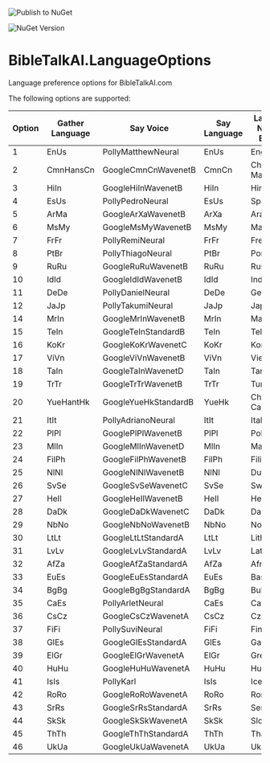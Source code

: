 ![Publish to NuGet](https://github.com/BibleTalkAI/BibleTalkAI.LanguageOptions/actions/workflows/publish.yml/badge.svg)

![NuGet Version](https://img.shields.io/nuget/v/BibleTalkAI.LanguageOptions?style=flat-square&logo=nuget&link=https%3A%2F%2Fwww.nuget.org%2Fpackages%2FBibleTalkAI.LanguageOptions%2F)

# BibleTalkAI.LanguageOptions

Language preference options for BibleTalkAI.com

The following options are supported:

| Option | Gather Language | Say Voice | Say Language | Language Name in English |
| ------ | --------------- | --------- | ------------ | ------------------------ |
| 1      | EnUs            | PollyMatthewNeural | EnUs | English |
| 2      | CmnHansCn       | GoogleCmnCnWavenetB | CmnCn | Chinese Mandarin |
| 3      | HiIn            | GoogleHiInWavenetB | HiIn | Hindi |
| 4      | EsUs            | PollyPedroNeural | EsUs | Spanish |
| 5      | ArMa            | GoogleArXaWavenetB | ArXa | Arabic |
| 6      | MsMy            | GoogleMsMyWavenetB | MsMy | Malay |
| 7      | FrFr            | PollyRemiNeural | FrFr | French |
| 8      | PtBr            | PollyThiagoNeural | PtBr | Portuguese |
| 9      | RuRu            | GoogleRuRuWavenetB | RuRu | Russian |
| 10     | IdId            | GoogleIdIdWavenetB | IdId | Indonesian |
| 11     | DeDe            | PollyDanielNeural | DeDe | German |
| 12     | JaJp            | PollyTakumiNeural | JaJp | Japanese |
| 14     | MrIn            | GoogleMrInWavenetB | MrIn | Marathi |
| 15     | TeIn            | GoogleTeInStandardB | TeIn | Telugu |
| 16     | KoKr            | GoogleKoKrWavenetC | KoKr | Korean |
| 17     | ViVn            | GoogleViVnWavenetB | ViVn | Vietnamese |
| 18     | TaIn            | GoogleTaInWavenetD | TaIn | Tamil |
| 19     | TrTr            | GoogleTrTrWavenetB | TrTr | Turkish |
| 20     | YueHantHk       | GoogleYueHkStandardB | YueHk | Chinese Cantonese |
| 21     | ItIt            | PollyAdrianoNeural | ItIt | Italian |
| 22     | PlPl            | GooglePlPlWavenetB | PlPl | Polish |
| 23     | MlIn            | GoogleMlInWavenetD | MlIn | Malayalam |
| 24     | FilPh           | GoogleFilPhWavenetB | FilPh | Filipino |
| 25     | NlNl            | GoogleNlNlWavenetB | NlNl | Dutch |
| 26     | SvSe            | GoogleSvSeWavenetC | SvSe | Swedish |
| 27     | HeIl            | GoogleHeIlWavenetB | HeIl | Hebrew |
| 28     | DaDk            | GoogleDaDkWavenetC | DaDk | Danish |
| 29     | NbNo            | GoogleNbNoWavenetB | NbNo | Norwegian |
| 30     | LtLt            | GoogleLtLtStandardA | LtLt | Lithuanian |
| 31     | LvLv            | GoogleLvLvStandardA | LvLv | Latvian |
| 32     | AfZa            | GoogleAfZaStandardA | AfZa | Afrikaans |
| 33     | EuEs            | GoogleEuEsStandardA | EuEs | Basque |
| 34     | BgBg            | GoogleBgBgStandardA | BgBg | Bulgarian |
| 35     | CaEs            | PollyArletNeural | CaEs | Catalan |
| 36     | CsCz            | GoogleCsCzWavenetA | CsCz | Czech |
| 37     | FiFi            | PollySuviNeural | FiFi | Finnish |
| 38     | GlEs            | GoogleGlEsStandardA | GlEs | Galician |
| 39     | ElGr            | GoogleElGrWavenetA | ElGr | Greek |
| 40     | HuHu            | GoogleHuHuWavenetA | HuHu | Hungarian |
| 41     | IsIs            | PollyKarl | IsIs | Icelandic |
| 42     | RoRo            | GoogleRoRoWavenetA | RoRo | Romanian |
| 43     | SrRs            | GoogleSrRsStandardA | SrRs | Serbian |
| 44     | SkSk            | GoogleSkSkWavenetA | SkSk | Slovak |
| 45     | ThTh            | GoogleThThStandardA | ThTh | Thai |
| 46     | UkUa            | GoogleUkUaWavenetA | UkUa | Ukrainian |
